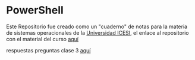 # PowerShell

Este Repositorio fue creado como un "cuaderno" de notas para la materia de sistemas operacionales de la [Universidad ICESI](https://www.icesi.edu.co/), 
el enlace al repositorio con el material del curso [aquí](https://github.com/jm3-cyber/powershell.git)

respuestas preguntas clase 3 [aquí](Clase3/respuestaClase3.md) 
